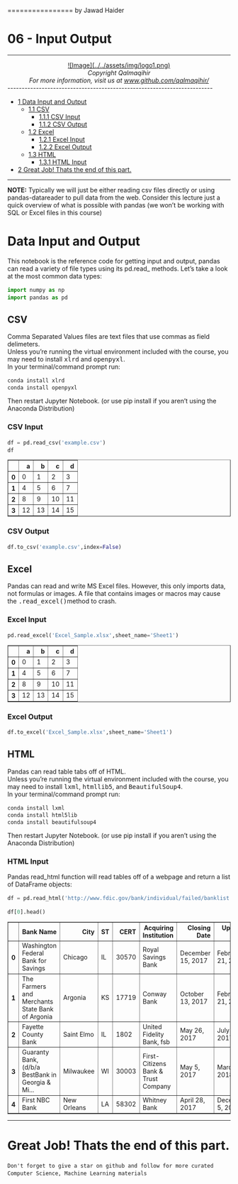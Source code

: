 ================
by Jawad Haider

# **06 - Input Output**
------------------------------------------------------------------------
<center>
<a href=''>![Image](../../assets/img/logo1.png)</a>
</center>
<center>
<em>Copyright Qalmaqihir</em>
</center>
<center>
<em>For more information, visit us at
<a href='http://www.github.com/qalmaqihir/'>www.github.com/qalmaqihir/</a></em>
</center>
------------------------------------------------------------------------


- <a href="#data-input-and-output" id="toc-data-input-and-output"><span
  class="toc-section-number">1</span> Data Input and Output</a>
  - <a href="#csv" id="toc-csv"><span class="toc-section-number">1.1</span>
    CSV</a>
    - <a href="#csv-input" id="toc-csv-input"><span
      class="toc-section-number">1.1.1</span> CSV Input</a>
    - <a href="#csv-output" id="toc-csv-output"><span
      class="toc-section-number">1.1.2</span> CSV Output</a>
  - <a href="#excel" id="toc-excel"><span
    class="toc-section-number">1.2</span> Excel</a>
    - <a href="#excel-input" id="toc-excel-input"><span
      class="toc-section-number">1.2.1</span> Excel Input</a>
    - <a href="#excel-output" id="toc-excel-output"><span
      class="toc-section-number">1.2.2</span> Excel Output</a>
  - <a href="#html" id="toc-html"><span
    class="toc-section-number">1.3</span> HTML</a>
    - <a href="#html-input" id="toc-html-input"><span
      class="toc-section-number">1.3.1</span> HTML Input</a>
- <a href="#great-job-thats-the-end-of-this-part."
  id="toc-great-job-thats-the-end-of-this-part."><span
  class="toc-section-number">2</span> Great Job! Thats the end of this
  part.</a>

------------------------------------------------------------------------

<div class="alert alert-info">

<strong>NOTE:</strong> Typically we will just be either reading csv
files directly or using pandas-datareader to pull data from the web.
Consider this lecture just a quick overview of what is possible with
pandas (we won’t be working with SQL or Excel files in this course)

</div>

# Data Input and Output

This notebook is the reference code for getting input and output, pandas
can read a variety of file types using its pd.read\_ methods. Let’s take
a look at the most common data types:

``` python
import numpy as np
import pandas as pd
```

## CSV

Comma Separated Values files are text files that use commas as field
delimeters.<br> Unless you’re running the virtual environment included
with the course, you may need to install <tt>xlrd</tt> and
<tt>openpyxl</tt>.<br> In your terminal/command prompt run:

    conda install xlrd
    conda install openpyxl

Then restart Jupyter Notebook. (or use pip install if you aren’t using
the Anaconda Distribution)

### CSV Input

``` python
df = pd.read_csv('example.csv')
df
```

<div>
<style scoped>
    .dataframe tbody tr th:only-of-type {
        vertical-align: middle;
    }

    .dataframe tbody tr th {
        vertical-align: top;
    }

    .dataframe thead th {
        text-align: right;
    }
</style>
<table border="1" class="dataframe">
  <thead>
    <tr style="text-align: right;">
      <th></th>
      <th>a</th>
      <th>b</th>
      <th>c</th>
      <th>d</th>
    </tr>
  </thead>
  <tbody>
    <tr>
      <th>0</th>
      <td>0</td>
      <td>1</td>
      <td>2</td>
      <td>3</td>
    </tr>
    <tr>
      <th>1</th>
      <td>4</td>
      <td>5</td>
      <td>6</td>
      <td>7</td>
    </tr>
    <tr>
      <th>2</th>
      <td>8</td>
      <td>9</td>
      <td>10</td>
      <td>11</td>
    </tr>
    <tr>
      <th>3</th>
      <td>12</td>
      <td>13</td>
      <td>14</td>
      <td>15</td>
    </tr>
  </tbody>
</table>
</div>

### CSV Output

``` python
df.to_csv('example.csv',index=False)
```

## Excel

Pandas can read and write MS Excel files. However, this only imports
data, not formulas or images. A file that contains images or macros may
cause the <tt>.read_excel()</tt>method to crash.

### Excel Input

``` python
pd.read_excel('Excel_Sample.xlsx',sheet_name='Sheet1')
```

<div>
<style scoped>
    .dataframe tbody tr th:only-of-type {
        vertical-align: middle;
    }

    .dataframe tbody tr th {
        vertical-align: top;
    }

    .dataframe thead th {
        text-align: right;
    }
</style>
<table border="1" class="dataframe">
  <thead>
    <tr style="text-align: right;">
      <th></th>
      <th>a</th>
      <th>b</th>
      <th>c</th>
      <th>d</th>
    </tr>
  </thead>
  <tbody>
    <tr>
      <th>0</th>
      <td>0</td>
      <td>1</td>
      <td>2</td>
      <td>3</td>
    </tr>
    <tr>
      <th>1</th>
      <td>4</td>
      <td>5</td>
      <td>6</td>
      <td>7</td>
    </tr>
    <tr>
      <th>2</th>
      <td>8</td>
      <td>9</td>
      <td>10</td>
      <td>11</td>
    </tr>
    <tr>
      <th>3</th>
      <td>12</td>
      <td>13</td>
      <td>14</td>
      <td>15</td>
    </tr>
  </tbody>
</table>
</div>

### Excel Output

``` python
df.to_excel('Excel_Sample.xlsx',sheet_name='Sheet1')
```

## HTML

Pandas can read table tabs off of HTML.<br> Unless you’re running the
virtual environment included with the course, you may need to install
<tt>lxml</tt>, <tt>htmllib5</tt>, and <tt>BeautifulSoup4</tt>.<br> In
your terminal/command prompt run:

    conda install lxml
    conda install html5lib
    conda install beautifulsoup4

Then restart Jupyter Notebook. (or use pip install if you aren’t using
the Anaconda Distribution)

### HTML Input

Pandas read_html function will read tables off of a webpage and return a
list of DataFrame objects:

``` python
df = pd.read_html('http://www.fdic.gov/bank/individual/failed/banklist.html')
```

``` python
df[0].head()
```

<div>
<style scoped>
    .dataframe tbody tr th:only-of-type {
        vertical-align: middle;
    }

    .dataframe tbody tr th {
        vertical-align: top;
    }

    .dataframe thead th {
        text-align: right;
    }
</style>
<table border="1" class="dataframe">
  <thead>
    <tr style="text-align: right;">
      <th></th>
      <th>Bank Name</th>
      <th>City</th>
      <th>ST</th>
      <th>CERT</th>
      <th>Acquiring Institution</th>
      <th>Closing Date</th>
      <th>Updated Date</th>
    </tr>
  </thead>
  <tbody>
    <tr>
      <th>0</th>
      <td>Washington Federal Bank for Savings</td>
      <td>Chicago</td>
      <td>IL</td>
      <td>30570</td>
      <td>Royal Savings Bank</td>
      <td>December 15, 2017</td>
      <td>February 21, 2018</td>
    </tr>
    <tr>
      <th>1</th>
      <td>The Farmers and Merchants State Bank of Argonia</td>
      <td>Argonia</td>
      <td>KS</td>
      <td>17719</td>
      <td>Conway Bank</td>
      <td>October 13, 2017</td>
      <td>February 21, 2018</td>
    </tr>
    <tr>
      <th>2</th>
      <td>Fayette County Bank</td>
      <td>Saint Elmo</td>
      <td>IL</td>
      <td>1802</td>
      <td>United Fidelity Bank, fsb</td>
      <td>May 26, 2017</td>
      <td>July 26, 2017</td>
    </tr>
    <tr>
      <th>3</th>
      <td>Guaranty Bank, (d/b/a BestBank in Georgia &amp; Mi...</td>
      <td>Milwaukee</td>
      <td>WI</td>
      <td>30003</td>
      <td>First-Citizens Bank &amp; Trust Company</td>
      <td>May 5, 2017</td>
      <td>March 22, 2018</td>
    </tr>
    <tr>
      <th>4</th>
      <td>First NBC Bank</td>
      <td>New Orleans</td>
      <td>LA</td>
      <td>58302</td>
      <td>Whitney Bank</td>
      <td>April 28, 2017</td>
      <td>December 5, 2017</td>
    </tr>
  </tbody>
</table>
</div>

------------------------------------------------------------------------

# Great Job! Thats the end of this part.

`Don't forget to give a star on github and follow for more curated Computer Science, Machine Learning materials`
